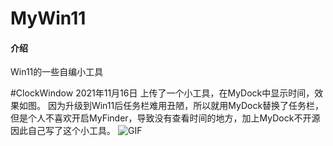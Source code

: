 # MyWin11

#### 介绍
Win11的一些自编小工具

#ClockWindow
2021年11月16日
上传了一个小工具，在MyDock中显示时间，效果如图。
因为升级到Win11后任务栏难用丑陋，所以就用MyDock替换了任务栏，但是个人不喜欢开启MyFinder，导致没有查看时间的地方，加上MyDock不开源因此自己写了这个小工具。
![GIF](https://images.gitee.com/uploads/images/2021/1116/230619_d855bbf3_583305.gif "20211116_221603 00_00_00-00_00_30.gif")
